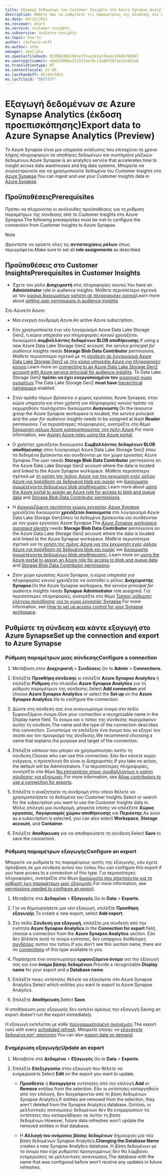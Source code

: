 ```yaml
---
title: Εξαγωγή δεδομένων του Customer Insights στο Azure Synapse Analytics
description: Μάθετε πώς να ρυθμίσετε τις παραμέτρους της σύνδεσης στο Azure Synapse Analytics.
ms.date: 04/12/2021
ms.reviewer: mhart
ms.service: customer-insights
ms.subservice: audience-insights
ms.topic: how-to
author: stefanie-msft
ms.author: sthe
manager: shellyha
ms.openlocfilehash: 822082d661863e737ea3d3a749a6c878db766967
ms.sourcegitcommit: e8e03309ba2515374a70c132d0758f3e1e1851d0
ms.translationtype: HT
ms.contentlocale: el-GR
ms.lasthandoff: 05/04/2021
ms.locfileid: "5977377"
---
```

# <a name="export-data-to-azure-synapse-analytics-preview"></a><span data-ttu-id="22f6b-103">Εξαγωγή δεδομένων σε Azure Synapse Analytics (έκδοση προεπισκόπησης)</span><span class="sxs-lookup"><span data-stu-id="22f6b-103">Export data to Azure Synapse Analytics (Preview)</span></span>

<span data-ttu-id="22f6b-104">Το Azure Synapse είναι μια υπηρεσία ανάλυσης που επιταχύνει το χρόνο λήψης πληροφοριών σε αποθήκες δεδομένων και συστήματα μαζικών δεδομένων.</span><span class="sxs-lookup"><span data-stu-id="22f6b-104">Azure Synapse is an analytics service that accelerates time to insight across data warehouses and big data systems.</span></span> <span data-ttu-id="22f6b-105">Μπορείτε να συγκεντρώνετε και να χρησιμοποιείτε δεδομένα του Customer Insights στο [Azure Synapse](/azure/synapse-analytics/overview-what-is).</span><span class="sxs-lookup"><span data-stu-id="22f6b-105">You can ingest and use your Customer Insights data in [Azure Synapse](/azure/synapse-analytics/overview-what-is).</span></span>

## <a name="prerequisites"></a><span data-ttu-id="22f6b-106">Προϋποθέσεις</span><span class="sxs-lookup"><span data-stu-id="22f6b-106">Prerequisites</span></span>

<span data-ttu-id="22f6b-107">Πρέπει να πληρούνται οι ακόλουθες προϋποθέσεις για τη ρύθμιση παραμέτρων της σύνδεσης από το Customer Insights στο Azure Synapse.</span><span class="sxs-lookup"><span data-stu-id="22f6b-107">The following prerequisites must be met to configure the connection from Customer Insights to Azure Synapse.</span></span>

> [!NOTE]
> <span data-ttu-id="22f6b-108">Φροντίστε να ορίσετε όλες τις **αντιστοιχίσεις ρόλων** όπως περιγράφεται.</span><span class="sxs-lookup"><span data-stu-id="22f6b-108">Make sure to set all **role assignments** as described.</span></span>  

## <a name="prerequisites-in-customer-insights"></a><span data-ttu-id="22f6b-109">Προϋποθέσεις στο Customer Insights</span><span class="sxs-lookup"><span data-stu-id="22f6b-109">Prerequisites in Customer Insights</span></span>

* <span data-ttu-id="22f6b-110">Έχετε τον ρόλο **Διαχειριστή** στις πληροφορίες κοινού.</span><span class="sxs-lookup"><span data-stu-id="22f6b-110">You have an **Administrator** role in audience insights.</span></span> <span data-ttu-id="22f6b-111">Μάθετε περισσότερα σχετικά με τον [ορισμό δικαιωμάτων χρήστη σε πληροφορίες κοινού](permissions.md#assign-roles-and-permissions)</span><span class="sxs-lookup"><span data-stu-id="22f6b-111">Learn more about [setting user permissions in audience insights](permissions.md#assign-roles-and-permissions)</span></span>

<span data-ttu-id="22f6b-112">Στο Azure:</span><span class="sxs-lookup"><span data-stu-id="22f6b-112">In Azure:</span></span> 

- <span data-ttu-id="22f6b-113">Μια ενεργή συνδρομή Azure.</span><span class="sxs-lookup"><span data-stu-id="22f6b-113">An active Azure subscription.</span></span>

- <span data-ttu-id="22f6b-114">Εάν χρησιμοποιείτε ένα νέο λογαριασμό Azure Data Lake Storage Gen2, η *κύρια υπηρεσία για πληροφορίες κοινού* χρειάζεται δικαιώματα **συμβαλλόντος δεδομένων BLOB αποθήκευσης**.</span><span class="sxs-lookup"><span data-stu-id="22f6b-114">If using a new Azure Data Lake Storage Gen2 account, the *service principal for audience insights* needs **Storage Blob Data Contributor** permissions.</span></span> <span data-ttu-id="22f6b-115">Μάθετε περισσότερα σχετικά με τη [σύνδεση σε λογαριασμό Azure Data Lake Storage Gen2 με την κύρια υπηρεσία Azure για πληροφορίες κοινού](connect-service-principal.md).</span><span class="sxs-lookup"><span data-stu-id="22f6b-115">Learn more on [connecting to an Azure Data Lake Storage Gen2 account with Azure service principal for audience insights](connect-service-principal.md).</span></span> <span data-ttu-id="22f6b-116">Το Data Lake Storage Gen2 **πρέπει να έχει ενεργοποιημένο τον** [ιεραρχικό χώρο ονομάτων](/azure/storage/blobs/data-lake-storage-namespace).</span><span class="sxs-lookup"><span data-stu-id="22f6b-116">The Data Lake Storage Gen2 **must have** [hierarchical namespace](/azure/storage/blobs/data-lake-storage-namespace) enabled.</span></span>

- <span data-ttu-id="22f6b-117">Στην ομάδα πόρων βρίσκεται ο χώρος εργασίας Azure Synapse, στην *κύρια υπηρεσία* και στον *χρήστη για πληροφορίες κοινού* πρέπει να εκχωρηθούν τουλάχιστον δικαιώματα **Αναγνώστη**.</span><span class="sxs-lookup"><span data-stu-id="22f6b-117">On the resource group the Azure Synapse workspace is located, the *service principal* and the *user for audience insights* needs to be assigned at least **Reader** permissions.</span></span> <span data-ttu-id="22f6b-118">Για περισσότερες πληροφορίες, ανατρέξτε στο θέμα [Εκχώρηση ρόλων Azure χρησιμοποιώντας την πύλη Azure](/azure/role-based-access-control/role-assignments-portal).</span><span class="sxs-lookup"><span data-stu-id="22f6b-118">For more information, see [Assign Azure roles using the Azure portal](/azure/role-based-access-control/role-assignments-portal).</span></span>

- <span data-ttu-id="22f6b-119">Ο *χρήστης* χρειάζεται δικαιώματα **Συμβαλλόντος δεδομένων BLOB αποθήκευσης** στον λογαριασμό Azure Data Lake Storage Gen2 όπου τα δεδομένα βρίσκονται και συνδέονται με τον χώρο εργασίας Azure Synapse.</span><span class="sxs-lookup"><span data-stu-id="22f6b-119">The *user* needs **Storage Blob Data Contributor** permissions on the Azure Data Lake Storage Gen2 account where the data is located and linked to the Azure Synapse workspace.</span></span> <span data-ttu-id="22f6b-120">Μάθετε περισσότερα σχετικά με [τη χρήση της πύλης Azure για την εκχώρηση ενός ρόλου Azure για πρόσβαση σε δεδομένα blob και ουράς](/azure/storage/common/storage-auth-aad-rbac-portal) και [δικαιώματα συμμετέχοντα δεδομένων blob αποθήκευσης](/azure/role-based-access-control/built-in-roles#storage-blob-data-contributor).</span><span class="sxs-lookup"><span data-stu-id="22f6b-120">Learn more about [using the Azure portal to assign an Azure role for access to blob and queue data](/azure/storage/common/storage-auth-aad-rbac-portal) and [Storage Blob Data Contributor permissions](/azure/role-based-access-control/built-in-roles#storage-blob-data-contributor).</span></span>

- <span data-ttu-id="22f6b-121">Η *[διαχειριζόμενη ταυτότητα χώρου εργασίας Azure Synapse](/azure/synapse-analytics/security/synapse-workspace-managed-identity)* χρειάζεται δικαιώματα **χρειάζεται δικαιώματα** στο λογαριασμό Azure Data Lake Storage Gen2όπου τα δεδομένα βρίσκονται και συνδέονται με τον χώρο εργασίας Azure Synapse.</span><span class="sxs-lookup"><span data-stu-id="22f6b-121">The *[Azure Synapse workspace managed identity](/azure/synapse-analytics/security/synapse-workspace-managed-identity)* needs **Storage Blob Data Contributor** permissions on the Azure Data Lake Storage Gen2 account where the data is located and linked to the Azure Synapse workspace.</span></span> <span data-ttu-id="22f6b-122">Μάθετε περισσότερα σχετικά για τη [χρήση της πύλης Azure για την εκχώρηση ενός ρόλου Azure για πρόσβαση σε δεδομένα blob και ουράς](/azure/storage/common/storage-auth-aad-rbac-portal) και [δικαιώματα συμμετέχοντα δεδομένων blob αποθήκευσης ](/azure/role-based-access-control/built-in-roles#storage-blob-data-contributor).</span><span class="sxs-lookup"><span data-stu-id="22f6b-122">Learn more on [using the Azure portal to assign an Azure role for access to blob and queue data](/azure/storage/common/storage-auth-aad-rbac-portal) and [Storage Blob Data Contributor permissions](/azure/role-based-access-control/built-in-roles#storage-blob-data-contributor).</span></span>

- <span data-ttu-id="22f6b-123">Στον χώρο εργασίας Azure Synapse, η *κύρια υπηρεσία για πληροφορίες κοινού* χρειάζεται να ανατεθεί ο ρόλος **Διαχειριστής Synapse**.</span><span class="sxs-lookup"><span data-stu-id="22f6b-123">On the Azure Synapse workspace, the *service principal for audience insights* needs **Synapse Administrator** role assigned.</span></span> <span data-ttu-id="22f6b-124">Για περισσότερες πληροφορίες, ανατρέξτε στο θέμα [Τρόπος ρύθμισης ελέγχου πρόσβασης για το χώρο εργασίας Synapse](/azure/synapse-analytics/security/how-to-set-up-access-control).</span><span class="sxs-lookup"><span data-stu-id="22f6b-124">For more information, see [How to set up access control for your Synapse workspace](/azure/synapse-analytics/security/how-to-set-up-access-control).</span></span>

## <a name="set-up-the-connection-and-export-to-azure-synapse"></a><span data-ttu-id="22f6b-125">Ρυθμίστε τη σύνδεση και κάντε εξαγωγή στο Azure Synapse</span><span class="sxs-lookup"><span data-stu-id="22f6b-125">Set up the connection and export to Azure Synapse</span></span>

### <a name="configure-a-connection"></a><span data-ttu-id="22f6b-126">Ρύθμιση παραμέτρων μιας σύνδεσης</span><span class="sxs-lookup"><span data-stu-id="22f6b-126">Configure a connection</span></span>

1. <span data-ttu-id="22f6b-127">Μετάβαση στον **Διαχειριστή** > **Συνδέσεις**.</span><span class="sxs-lookup"><span data-stu-id="22f6b-127">Go to **Admin** > **Connections**.</span></span>

1. <span data-ttu-id="22f6b-128">Επιλέξτε **Προσθήκη σύνδεσης** κι επιλέξτε **Azure Synapse Analytics** ή επιλέξτε **Ρύθμιση** στο πλακίδιο **Azure Synapse Analytics** για τη ρύθμιση παραμέτρων της σύνδεσης.</span><span class="sxs-lookup"><span data-stu-id="22f6b-128">Select **Add connection** and choose **Azure Synapse Analytics** or select the **Set up** on the **Azure Synapse Analytics** tile to configure the connection.</span></span>

1. <span data-ttu-id="22f6b-129">Δώστε στη σύνδεσή σας ένα αναγνωρίσιμο όνομα στο πεδίο Εμφανιζόμενο όνομα.</span><span class="sxs-lookup"><span data-stu-id="22f6b-129">Give your connection a recognizable name in the Display name field.</span></span> <span data-ttu-id="22f6b-130">Το όνομα και ο τύπος της σύνδεσης περιγράφουν αυτήν τη σύνδεση.</span><span class="sxs-lookup"><span data-stu-id="22f6b-130">The name and the type of the connection describes this connection.</span></span> <span data-ttu-id="22f6b-131">Συνιστούμε να επιλέξετε ένα όνομα που να εξηγεί τον σκοπό και τον προορισμό της σύνδεσης.</span><span class="sxs-lookup"><span data-stu-id="22f6b-131">We recommend choosing a name that explains the purpose and target of the connection.</span></span>

1. <span data-ttu-id="22f6b-132">Επιλέξτε κάποιον που μπορεί να χρησιμοποιήσει αυτήν τη σύνδεση.</span><span class="sxs-lookup"><span data-stu-id="22f6b-132">Choose who can use this connection.</span></span> <span data-ttu-id="22f6b-133">Εάν δεν κάνετε καμία ενέργεια, η προεπιλογή θα είναι οι Διαχειριστές.</span><span class="sxs-lookup"><span data-stu-id="22f6b-133">If you take no action, the default will be Administrators.</span></span> <span data-ttu-id="22f6b-134">Για περισσότερες πληροφορίες, ανατρέξτε στο θέμα [Να επιτρέπεται στους συμβαλλόντων η χρήση σύνδεσης για εξαγωγές](connections.md#allow-contributors-to-use-a-connection-for-exports).</span><span class="sxs-lookup"><span data-stu-id="22f6b-134">For more information, see [Allow contributors to use a connection for exports](connections.md#allow-contributors-to-use-a-connection-for-exports).</span></span>

1. <span data-ttu-id="22f6b-135">Επιλέξτε ή αναζητήστε τη συνδρομή στην οποία θέλετε να χρησιμοποιήσετε τα δεδομένα του Customer Insights.</span><span class="sxs-lookup"><span data-stu-id="22f6b-135">Select or search for the subscription you want to use the Customer Insights data in.</span></span> <span data-ttu-id="22f6b-136">Μόλις επιλεγεί μια συνδρομή, μπορείτε επίσης να επιλέξετε **Χώρος εργασίας**, **Λογαριασμός χώρου αποθήκευσης** και **Περιέκτης**.</span><span class="sxs-lookup"><span data-stu-id="22f6b-136">As soon as a subscription is selected, you can also select **Workspace**, **Storage account**, and **Container**.</span></span>

1. <span data-ttu-id="22f6b-137">Επιλέξτε **Αποθήκευση** για να αποθηκεύσετε τη σύνδεση.</span><span class="sxs-lookup"><span data-stu-id="22f6b-137">Select **Save** to save the connection.</span></span>

### <a name="configure-an-export"></a><span data-ttu-id="22f6b-138">Ρύθμιση παραμέτρων εξαγωγής</span><span class="sxs-lookup"><span data-stu-id="22f6b-138">Configure an export</span></span>

<span data-ttu-id="22f6b-139">Μπορείτε να ρυθμίσετε τις παραμέτρους αυτής της εξαγωγής, εάν έχετε πρόσβαση σε μια σύνδεση αυτού του τύπου.</span><span class="sxs-lookup"><span data-stu-id="22f6b-139">You can configure this export if you have access to a connection of this type.</span></span> <span data-ttu-id="22f6b-140">Για περισσότερες πληροφορίες, ανατρέξτε στο θέμα [δικαιώματα που απαιτούνται για τη ρύθμιση των παραμέτρων μιας εξαγωγής](export-destinations.md#set-up-a-new-export).</span><span class="sxs-lookup"><span data-stu-id="22f6b-140">For more information, see [permissions needed to configure an export](export-destinations.md#set-up-a-new-export).</span></span>

1. <span data-ttu-id="22f6b-141">Μεταβείτε στα **Δεδομένα** > **Εξαγωγές**.</span><span class="sxs-lookup"><span data-stu-id="22f6b-141">Go to **Data** > **Exports**.</span></span>

1. <span data-ttu-id="22f6b-142">Για να δημιουργήσετε μια νέα εξαγωγή, επιλέξτε **Προσθήκη εξαγωγής**.</span><span class="sxs-lookup"><span data-stu-id="22f6b-142">To create a new export, select **Add export**.</span></span>

1. <span data-ttu-id="22f6b-143">Στο πεδίο **Σύνδεση για εξαγωγή**, επιλέξτε μια σύνδεση από την ενότητα **Azure Synapse Analytics**.</span><span class="sxs-lookup"><span data-stu-id="22f6b-143">In the **Connection for export** field, choose a connection from the **Azure Synapse Analytics** section.</span></span> <span data-ttu-id="22f6b-144">Εάν δεν βλέπετε αυτό το όνομα ενότητας, δεν υπάρχουν διαθέσιμες [συνδέσεις](connections.md) αυτού του τύπου.</span><span class="sxs-lookup"><span data-stu-id="22f6b-144">If you don't see this section name, there are no [connections](connections.md) of this type available to you.</span></span>

1. <span data-ttu-id="22f6b-145">Παράσχετε ένα αναγνωρίσιμο **εμφανιζόμενο όνομα** για την εξαγωγή σας και ένα **όνομα βάσης δεδομένων**.</span><span class="sxs-lookup"><span data-stu-id="22f6b-145">Provide a recognizable **Display name** for your export and a **Database name**.</span></span>

1. <span data-ttu-id="22f6b-146">Επιλέξτε ποιες οντότητες θέλετε να εξαγάγετε στο Azure Synapse Analytics.</span><span class="sxs-lookup"><span data-stu-id="22f6b-146">Select which entities you want to export to Azure Synapse Analytics.</span></span>

1. <span data-ttu-id="22f6b-147">Επιλέξτε **Αποθήκευση**.</span><span class="sxs-lookup"><span data-stu-id="22f6b-147">Select **Save**.</span></span>

<span data-ttu-id="22f6b-148">Η αποθήκευση μιας εξαγωγής δεν εκτελεί αμέσως την εξαγωγή.</span><span class="sxs-lookup"><span data-stu-id="22f6b-148">Saving an export doesn't run the export immediately.</span></span>

<span data-ttu-id="22f6b-149">Η εξαγωγή εκτελείται με κάθε [προγραμματισμένη ανανέωση](system.md#schedule-tab).</span><span class="sxs-lookup"><span data-stu-id="22f6b-149">The export runs with every [scheduled refresh](system.md#schedule-tab).</span></span> <span data-ttu-id="22f6b-150">Μπορείτε επίσης να [εξαγάγετε δεδομένα κατ' απαίτηση](export-destinations.md#run-exports-on-demand).</span><span class="sxs-lookup"><span data-stu-id="22f6b-150">You can also [export data on demand](export-destinations.md#run-exports-on-demand).</span></span>

### <a name="update-an-export"></a><span data-ttu-id="22f6b-151">Ενημέρωση εξαγωγής</span><span class="sxs-lookup"><span data-stu-id="22f6b-151">Update an export</span></span>

1. <span data-ttu-id="22f6b-152">Μεταβείτε στα **Δεδομένα** > **Εξαγωγές**.</span><span class="sxs-lookup"><span data-stu-id="22f6b-152">Go to **Data** > **Exports**.</span></span>

1. <span data-ttu-id="22f6b-153">Επιλέξτε **Επεξεργασία** στην εξαγωγή που θέλετε να ενημερώσετε.</span><span class="sxs-lookup"><span data-stu-id="22f6b-153">Select **Edit** on the export you want to update.</span></span>

   - <span data-ttu-id="22f6b-154">**Προσθέστε** ή **Καταργήστε** οντότητες από την επιλογή.</span><span class="sxs-lookup"><span data-stu-id="22f6b-154">**Add** or **Remove** entities from the selection.</span></span> <span data-ttu-id="22f6b-155">Εάν οι οντότητες καταργηθούν από την επιλογή, δεν διαγράφονται από τη βάση δεδομένων Synapse Analytics.</span><span class="sxs-lookup"><span data-stu-id="22f6b-155">If entities are removed from the selection, they aren't deleted from the Synapse Analytics database.</span></span> <span data-ttu-id="22f6b-156">Ωστόσο, οι μελλοντικές ανανεώσεις δεδομένων δεν θα ενημερώσουν τις οντότητες που καταργήθηκαν σε αυτήν τη βάση δεδομένων.</span><span class="sxs-lookup"><span data-stu-id="22f6b-156">However, future data refreshes won't update the removed entities in that database.</span></span>

   - <span data-ttu-id="22f6b-157">Η **Αλλαγή του ονόματος βάσης δεδομένων** δημιουργεί μια νέα βάση δεδομένων Synapse Analytics.</span><span class="sxs-lookup"><span data-stu-id="22f6b-157">**Changing the Database Name** creates a new Synapse Analytics database.</span></span> <span data-ttu-id="22f6b-158">Η βάση δεδομένων με το όνομα που είχε ρυθμιστεί προηγουμένως δεν θα λαμβάνει ενημερώσεις σε μελλοντικές ανανεώσεις.</span><span class="sxs-lookup"><span data-stu-id="22f6b-158">The database with the name that was configured before won't receive any updates in future refreshes.</span></span>
